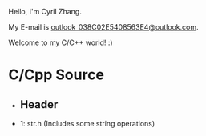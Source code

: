 Hello, I'm Cyril Zhang.

My E-mail is outlook_038C02E5408563E4@outlook.com.

Welcome to my C/C++ world! :)
# C/Cpp Source
- ## Header
- 1: str.h 
(Includes some string operations)

<!---
- 👋 Hi, I’m @Cyril-44
- 👀 I’m interested in C/C++
- 🌱 I’m currently learning C/C++
- 💞️ I’m looking to collaborate on ...
- 📫 How to reach me ...
--->

<!---
Cyril-44/Cyril-44 is a ✨ special ✨ repository because its `README.md` (this file) appears on your GitHub profile.
You can click the Preview link to take a look at your changes.
--->
